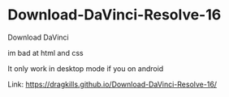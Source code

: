 # Download-DaVinci-Resolve-16
Download DaVinci

im bad at html and css

It only work in desktop mode if you on android

Link: https://dragkills.github.io/Download-DaVinci-Resolve-16/
